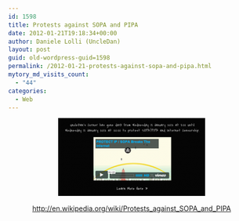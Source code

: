 ```yaml
---
id: 1598
title: Protests against SOPA and PIPA
date: 2012-01-21T19:18:34+00:00
author: Daniele Lolli (UncleDan)
layout: post
guid: old-wordpress-guid=1598
permalink: /2012-01-21-protests-against-sopa-and-pipa.html
mytory_md_visits_count:
  - "44"
categories:
  - Web
---
```

<p style="text-align: center;">
  <a href="/uploads/2012/01/protest-SOPA-PIPA-and-Internet-Censorship.png"><img class="alignnone size-medium wp-image-1599" title="UncleDan’s Corner has gone dark from Wednesday 18 January 2012 at 8-00 until Wednesday 18 January 2012 at 20-00 to protest SOPA-PIPA and Internet Censorship. Learn More Here »" src="/uploads/2012/01/protest-SOPA-PIPA-and-Internet-Censorship-300x159.png" alt="" width="300" height="159" /></a>
</p>

<p style="text-align: center;">
  <a href="http://en.wikipedia.org/wiki/Protests_against_SOPA_and_PIPA">http://en.wikipedia.org/wiki/Protests_against_SOPA_and_PIPA</a>
</p>